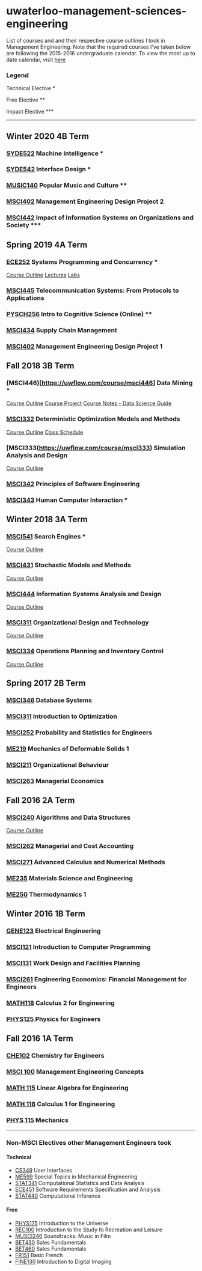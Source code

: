 # uwaterloo-management-sciences-engineering

List of courses and and their respective course outlines I took in Management Engineering. Note that the required courses I've taken below are following the 2015-2016 undergraduate calendar. To view the most up to date calendar, visit [here](http://ugradcalendar.uwaterloo.ca/group/uWaterloo-List-of-Undergraduate-Calendars)

### Legend
Technical Elective *

Free Elective **

Impact Elective ***

---

## Winter 2020 4B Term

### [SYDE522](https://uwflow.com/course/syde522) Machine Intelligence *

### [SYDE542](https://uwflow.com/course/syde542) Interface Design *
### [MUSIC140](https://uwflow.com/course/music140) Popular Music and Culture **
### [MSCI402](https://uwflow.com/course/msci402) Management Engineering Design Project 2
### [MSCI442](https://uwflow.com/course/msci442) Impact of Information Systems on Organizations and Society ***

## Spring 2019 4A Term

### [ECE252](https://uwflow.com/course/ece252) Systems Programming and Concurrency *

[Course Outline](4A/ece252-s19-syllabus.pdf)
[Lectures](https://github.com/jzarnett/ece252)
[Labs](https://github.com/yqh/ece252)

### [MSCI445](https://uwflow.com/course/msci445) Telecommunication Systems: From Protocols to Applications
### [PYSCH256](https://uwflow.com/course/pysch256) Intro to Cognitive Science (Online) **
### [MSCI434](https://uwflow.com/course/msci434) Supply Chain Management
### [MSCI402](https://uwflow.com/course/msci402) Management Engineering Design Project 1

## Fall 2018 3B Term

### (MSCI446)[https://uwflow.com/course/msci446] Data Mining *

[Course Outline](3B/MSCI446-Course-Outline.pdf)
[Course Project](3B/MSCI446-Project.pdf)
[Course Notes - Data Science Guide](http://datascienceguide.github.io/)

### [MSCI332](https://uwflow.com/course/msci332) Deterministic Optimization Models and Methods

[Course Outline](3B/MSCI332-Course-Outline.pdf)
[Class Schedule](3B/MSCI332-Class-Schedule.pdf)

### [MSCI333(https://uwflow.com/course/msci333) Simulation Analysis and Design

[Course Outline](3B/MSCI333-Course-Outline.pdf)

### [MSCI342](https://uwflow.com/course/msci342) Principles of Software Engineering

### [MSCI343](https://uwflow.com/course/msci343) Human Computer Interaction *

## Winter 2018 3A Term

### [MSCI541](https://uwflow.com/course/msci) Search Engines *

[Course Outline](3A/MSCI541-Course-Outline.pdf)

### [MSCI431](https://uwflow.com/course/msci431) Stochastic Models and Methods

[Course Outline](3A/MSCI431-Course-Outline.pdf)

### [MSCI444](https://uwflow.com/course/msci444) Information Systems Analysis and Design

[Course Outline](3A/MSCI444-Course-Outline.pdf)

### [MSCI311](https://uwflow.com/course/msci311) Organizational Design and Technology

[Course Outline](3A/MSCI311-Course-Outline.pdf)

### [MSCI334](https://uwflow.com/course/msci334) Operations Planning and Inventory Control

[Course Outline](3A/MSCI334-Course-Outline.pdf)

## Spring 2017 2B Term

### [MSCI346](https://uwflow.com/course/msci346) Database Systems
### [MSCI311](https://uwflow.com/course/msci311) Introduction to Optimization
### [MSCI252](https://uwflow.com/course/msci252) Probability and Statistics for Engineers
### [ME219](htttsp://uwflow.com/course/me219) Mechanics of Deformable Solids 1
### [MSCI211](https://uwflow.com/course/msci211) Organizational Behaviour
### [MSCI263](https://uwflow.com/course/msci263) Managerial Economics

## Fall 2016 2A Term

### [MSCI240](https://uwflow.com/course/msci240) Algorithms and Data Structures

[Course Outline](2A/MSCI240-Course-Outline.pdf)

### [MSCI262](https://uwflow.com/course/msci262) Managerial and Cost Accounting
### [MSCI271](https://uwflow.com/course/msci271) Advanced Calculus and Numerical Methods
### [ME235](https://uwflow.com/course/me235) Materials Science and Engineering
### [ME250](https://uwflow.com/course/me250) Thermodynamics 1


## Winter 2016 1B Term

### [GENE123](https://uwflow.com/course/gene123) Electrical Engineering
### [MSCI121](https://uwflow.com/course/msci121) Introduction to Computer Programming
### [MSCI131](https://uwflow.com/course/msci131) Work Design and Facilities Planning
### [MSCI261](https://uwflow.com/course/msci261) Engineering Economics: Financial Management for Engineers
### [MATH118](https://uwflow.com/course/math118) Calculus 2 for Engineering
### [PHYS125 ](https://uwflow.com/course/phys125) Physics for Engineers

## Fall 2016 1A Term

### [CHE102](https://uwflow.com/course/che102) Chemistry for Engineers
### [MSCI 100](https://uwflow.com/course/msci100) Management Engineering Concepts
### [MATH 115](https://uwflow.com/course/math115) Linear Algebra for Engineering
### [MATH 116](https://uwflow.com/course/math116) Calculus 1 for Engineering
### [PHYS 115](https://uwflow.com/course/phys115) Mechanics

--- 
### Non-MSCI Electives other Management Engineers took

#### Technical

* [CS349](https://uwflow.com/course/cs349) User Interfaces
* [ME599](https://uwflow.com/course/me599) Special Topics in Mechanical Engineering
* [STAT341](https://uwflow.com/course/stat341) Computational Statistics and Data Analysis
* [ECE451](https://uwflow.com/course/ece451) Software Requirements Specification and Analysis
* [STAT440](https://uwflow.com/course/stat440) Computational Inference

#### Free

* [PHYS175](https://uwflow.com/course/phys175) Introduction to the Universe
* [REC100](https://uwflow.com/course/rec100) Introduction to the Study fo Recreation and Leisure
* [MUSCI246](https://uwflow.com/course/music246) Soundtracks: Music in Film
* [BET430](https://uwflow.com/course/bet430) Sales Fundamentals
* [BET460](https://uwflow.com/course/bet430) Sales Fundamentals
* [FR151](https://uwflow.com/course/fr151) Basic French
* [FINE130](https://uwflow.com/course/fine130) Introduction to Digital Imaging
